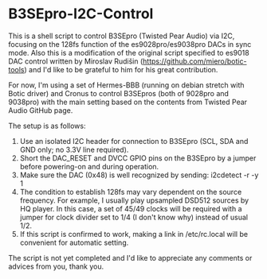 # B3SEpro-I2C-Control

This is a shell script to control B3SEpro (Twisted Pear Audio) via I2C, focusing on the 128fs function of the es9028pro/es9038pro DACs in sync mode. Also this is a modification of the original script specified to es9018 DAC control written by Miroslav Rudišin (https://github.com/miero/botic-tools) and I'd like to be grateful to him for his great contribution.

For now, I'm using a set of Hermes-BBB (running on debian stretch with Botic driver) and Cronus to control B3SEpros (both of 9028pro and 9038pro) with the main setting based on the contents from Twisted Pear Audio GitHub page.

The setup is as follows:

1. Use an isolated I2C header for connection to B3SEpro (SCL, SDA and GND only; no 3.3V line required).
2. Short the DAC_RESET and DVCC GPIO pins on the B3SEpro by a jumper before powering-on and during operation.
3. Make sure the DAC (0x48) is well recognized by sending: i2cdetect -r -y 1
4. The condition to establish 128fs may vary dependent on the source frequency. For example, I usually play upsampled DSD512 sources by HQ player. In this case, a set of 45/49 clocks will be required with a jumper for clock divider set to 1/4 (I don't know why) instead of usual 1/2.
5. If this script is confirmed to work, making a link in /etc/rc.local will be convenient for automatic setting.

The script is not yet completed and I'd like to appreciate any comments or advices from you, thank you.
